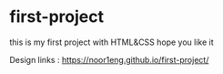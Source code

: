 # first-project
this is my first project with HTML&amp;CSS hope you like it

Design links : https://noor1eng.github.io/first-project/
